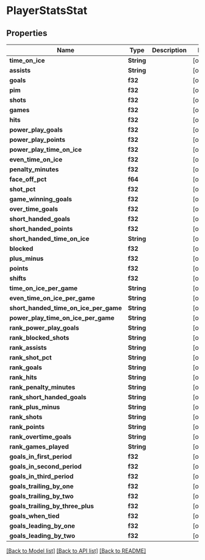# PlayerStatsStat

## Properties

Name | Type | Description | Notes
------------ | ------------- | ------------- | -------------
**time_on_ice** | **String** |  | [optional] 
**assists** | **String** |  | [optional] 
**goals** | **f32** |  | [optional] 
**pim** | **f32** |  | [optional] 
**shots** | **f32** |  | [optional] 
**games** | **f32** |  | [optional] 
**hits** | **f32** |  | [optional] 
**power_play_goals** | **f32** |  | [optional] 
**power_play_points** | **f32** |  | [optional] 
**power_play_time_on_ice** | **f32** |  | [optional] 
**even_time_on_ice** | **f32** |  | [optional] 
**penalty_minutes** | **f32** |  | [optional] 
**face_off_pct** | **f64** |  | [optional] 
**shot_pct** | **f32** |  | [optional] 
**game_winning_goals** | **f32** |  | [optional] 
**over_time_goals** | **f32** |  | [optional] 
**short_handed_goals** | **f32** |  | [optional] 
**short_handed_points** | **f32** |  | [optional] 
**short_handed_time_on_ice** | **String** |  | [optional] 
**blocked** | **f32** |  | [optional] 
**plus_minus** | **f32** |  | [optional] 
**points** | **f32** |  | [optional] 
**shifts** | **f32** |  | [optional] 
**time_on_ice_per_game** | **String** |  | [optional] 
**even_time_on_ice_per_game** | **String** |  | [optional] 
**short_handed_time_on_ice_per_game** | **String** |  | [optional] 
**power_play_time_on_ice_per_game** | **String** |  | [optional] 
**rank_power_play_goals** | **String** |  | [optional] 
**rank_blocked_shots** | **String** |  | [optional] 
**rank_assists** | **String** |  | [optional] 
**rank_shot_pct** | **String** |  | [optional] 
**rank_goals** | **String** |  | [optional] 
**rank_hits** | **String** |  | [optional] 
**rank_penalty_minutes** | **String** |  | [optional] 
**rank_short_handed_goals** | **String** |  | [optional] 
**rank_plus_minus** | **String** |  | [optional] 
**rank_shots** | **String** |  | [optional] 
**rank_points** | **String** |  | [optional] 
**rank_overtime_goals** | **String** |  | [optional] 
**rank_games_played** | **String** |  | [optional] 
**goals_in_first_period** | **f32** |  | [optional] 
**goals_in_second_period** | **f32** |  | [optional] 
**goals_in_third_period** | **f32** |  | [optional] 
**goals_trailing_by_one** | **f32** |  | [optional] 
**goals_trailing_by_two** | **f32** |  | [optional] 
**goals_trailing_by_three_plus** | **f32** |  | [optional] 
**goals_when_tied** | **f32** |  | [optional] 
**goals_leading_by_one** | **f32** |  | [optional] 
**goals_leading_by_two** | **f32** |  | [optional] 

[[Back to Model list]](../README.md#documentation-for-models) [[Back to API list]](../README.md#documentation-for-api-endpoints) [[Back to README]](../README.md)



